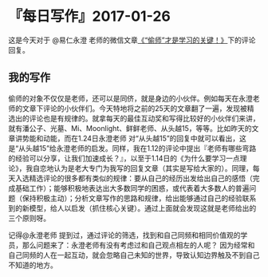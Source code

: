 # 『每日写作』2017-01-26

这是今天对于 @易仁永澄 老师的微信文章[《“偷师”才是学习的关键！》](https://mp.weixin.qq.com/s/67YvICpgatSieCLoc1VtCQ)下的评论回复。

## 我的写作

偷师的对象不仅仅是老师，还可以是同侪，就是身边的小伙伴。例如每天在永澄老师的文章下评论的小伙伴们。今天特地将之前的25天的文章翻了一遍，发现被精选出的评论也是有规律的。就拿每天的最佳互动奖和写得比较好的小伙伴们来讲，就有潘公子、光墓、Mi、Moonlight、鲜鲜老师、从头越15，等等。比如昨天的文章讲势能和动能，而在1.24日永澄老师 对“从头越15”的回复中就可以看出，这是“从头越15”给永澄老师的启发。同样，我在1.12的评论中提出『老师有哪些弯路的经验可以分享，让我们加速成长？』，以至于1.14日的《为什么要学习一点理论》，我自恋地认为是老大专门为我写的回复文章（其实是写给大家的）。同理，每天入选精选评论的很多都有类似的规律：要从自己的经历出发给出自己的感悟（完成基础工作）；能够积极地表达出大多数同学的困惑，或代表着大多数人的普遍问题（保持积极主动）；分析文章写作的思路和规律，给出能够通过自己的经验联系到的新模型，给人以启发（抓住核心关键）。通过上面就会发现这就是老师给出的三个原则呀。

记得@永澄老师 提到过，通过评论的筛选，找到和自己同频和相同价值观的学员，那么问题来了：永澄老师有没有考虑过和自己观点相左的人呢？ 因为经常和自己同频的人在一起互动，就会忽略自己未知的世界，导致认知边界触及不到自己不知道的地方。
